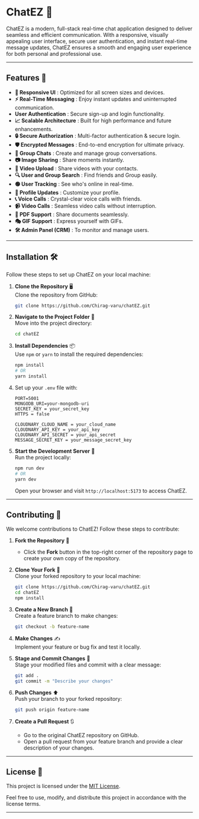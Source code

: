 # **ChatEZ** 💬

ChatEZ is a modern, full-stack real-time chat application designed to deliver seamless and efficient communication. With a responsive, visually appealing user interface, secure user authentication, and instant real-time message updates, ChatEZ ensures a smooth and engaging user experience for both personal and professional use.

---

## **Features** 🚀

- **📱 Responsive UI** : Optimized for all screen sizes and devices.
- **⚡ Real-Time Messaging** : Enjoy instant updates and uninterrupted communication.
- **User Authentication** : Secure sign-up and login functionality.
- **📈 Scalable Architecture** : Built for high performance and future enhancements.
- **🔒 Secure Authorization** : Multi-factor authentication & secure login.
- **🛡️ Encrypted Messages** : End-to-end encryption for ultimate privacy.
- **👥 Group Chats** : Create and manage group conversations.
- **📷 Image Sharing** : Share moments instantly.
- **🎥 Video Upload** : Share videos with your contacts.
- **🔍 User and Group Search** : Find friends and Group easily.
- **🟢 User Tracking** : See who's online in real-time.
- **👤 Profile Updates** : Customize your profile.
- **📞 Voice Calls** : Crystal-clear voice calls with friends.
- **📹 Video Calls** : Seamless video calls without interruption.
- **📄 PDF Support** : Share documents seamlessly.
- **🎭 GIF Support** : Express yourself with GIFs.
- **🛠️ Admin Panel (CRM)** : To monitor and manage users.

---

## **Installation** 🛠️

Follow these steps to set up ChatEZ on your local machine:

1. **Clone the Repository** 🖥️  
   Clone the repository from GitHub:

   ```bash
   git clone https://github.com/Chirag-varu/chatEZ.git
   ```

2. **Navigate to the Project Folder** 📂  
   Move into the project directory:

   ```bash
   cd chatEZ
   ```

3. **Install Dependencies** 📦  
   Use `npm` or `yarn` to install the required dependencies:
   ```bash
   npm install
   # OR
   yarn install
   ```
4. Set up your `.env` file with:

   ```
   PORT=5001
   MONGODB_URI=your-mongodb-uri
   SECRET_KEY = your_secret_key
   HTTPS = false

   CLOUDNARY_CLOUD_NAME = your_cloud_name
   CLOUDNARY_API_KEY = your_api_key
   CLOUDNARY_API_SECRET = your_api_secret
   MESSAGE_SECRET_KEY = your_message_secret_key
   ```

5. **Start the Development Server** 🚀  
   Run the project locally:
   ```bash
   npm run dev
   # OR
   yarn dev
   ```
   Open your browser and visit `http://localhost:5173` to access ChatEZ.

---

## **Contributing** 🤝

We welcome contributions to ChatEZ! Follow these steps to contribute:

1. **Fork the Repository** 🍴

   - Click the **Fork** button in the top-right corner of the repository page to create your own copy of the repository.

2. **Clone Your Fork** 🔄  
   Clone your forked repository to your local machine:

   ```bash
   git clone https://github.com/Chirag-varu/chatEZ.git
   cd chatEZ
   npm install
   ```

3. **Create a New Branch** 🌱  
   Create a feature branch to make changes:

   ```bash
   git checkout -b feature-name
   ```

4. **Make Changes** ✍️  
   Implement your feature or bug fix and test it locally.

5. **Stage and Commit Changes** 📝  
   Stage your modified files and commit with a clear message:

   ```bash
   git add .
   git commit -m "Describe your changes"
   ```

6. **Push Changes** ⬆️  
   Push your branch to your forked repository:

   ```bash
   git push origin feature-name
   ```

7. **Create a Pull Request** 🔃
   - Go to the original ChatEZ repository on GitHub.
   - Open a pull request from your feature branch and provide a clear description of your changes.

---

## **License** 📜

This project is licensed under the [MIT License](LICENSE).

Feel free to use, modify, and distribute this project in accordance with the license terms.

---
